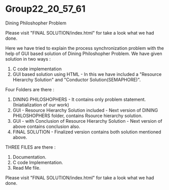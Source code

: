 Group22_20_57_61
================

Dining Philoshopher Problem

Please visit "FINAL SOLUTION/index.html" for take a look what we had done.

Here we have tried to explain the process synchronization problem with the help of GUI based solution of Dining Philoshopher Problem.
We have given solution in two ways : 
1. C code implementation
2. GUI based solution using HTML - 
                            In this we have included a "Resource Hierarchy Solution" and "Conductor Solution(SEMAPHORE)".

Four Folders are there : 

1. DINING PHILOSHOPHERS - It contains only problem statement. (Iniatialization of our work)
2. GUI - Resource Hierarchy Solution included - Next version of DINING PHILOSHOPHERS folder, contains Rsource hierarchy solution.
3. GUI - with Conclusion of Resource Hierarchy Solution - Next version of above contains conclusion also.
4. FINAL SOLUTION - Finalized version contains both solution mentioned above.

THREE FILES are there :

1. Documentation.
2. C code Implementation.
3. Read Me file.

Please visit "FINAL SOLUTION/index.html" for take a look what we had done.
